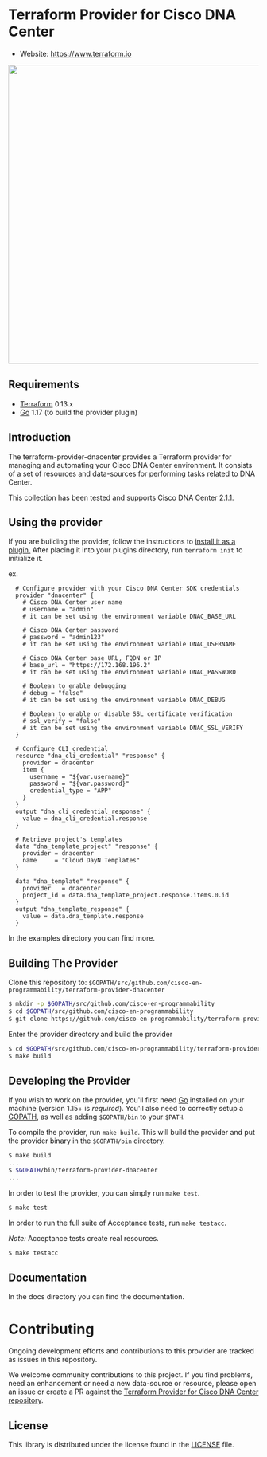 # Terraform Provider for Cisco DNA Center

- Website: https://www.terraform.io

<img src="https://cdn.rawgit.com/hashicorp/terraform-website/master/content/source/assets/images/logo-hashicorp.svg" width="600px">

## Requirements

- [Terraform](https://www.terraform.io/downloads.html) 0.13.x
- [Go](https://golang.org/doc/install) 1.17 (to build the provider plugin)

## Introduction

The terraform-provider-dnacenter provides a Terraform provider for managing and automating your Cisco DNA Center environment. It consists of a set of resources and data-sources for performing tasks related to DNA Center.

This collection has been tested and supports Cisco DNA Center 2.1.1.

## Using the provider

If you are building the provider, follow the instructions to [install it as a plugin.](https://www.terraform.io/docs/plugins/basics.html#installing-a-plugin) After placing it into your plugins directory, run `terraform init` to initialize it.

ex.

```hcl
  # Configure provider with your Cisco DNA Center SDK credentials
  provider "dnacenter" {
    # Cisco DNA Center user name
    # username = "admin"
    # it can be set using the environment variable DNAC_BASE_URL

    # Cisco DNA Center password
    # password = "admin123"
    # it can be set using the environment variable DNAC_USERNAME

    # Cisco DNA Center base URL, FQDN or IP
    # base_url = "https://172.168.196.2"
    # it can be set using the environment variable DNAC_PASSWORD

    # Boolean to enable debugging
    # debug = "false"
    # it can be set using the environment variable DNAC_DEBUG

    # Boolean to enable or disable SSL certificate verification
    # ssl_verify = "false"
    # it can be set using the environment variable DNAC_SSL_VERIFY
  }

  # Configure CLI credential
  resource "dna_cli_credential" "response" {
    provider = dnacenter
    item {
      username = "${var.username}"
      password = "${var.password}"
      credential_type = "APP"
    }
  }
  output "dna_cli_credential_response" {
    value = dna_cli_credential.response
  }

  # Retrieve project's templates
  data "dna_template_project" "response" {
    provider = dnacenter
    name     = "Cloud DayN Templates"
  }

  data "dna_template" "response" {
    provider   = dnacenter
    project_id = data.dna_template_project.response.items.0.id
  }
  output "dna_template_response" {
    value = data.dna_template.response
  }
```

In the examples directory you can find more.

## Building The Provider

Clone this repository to: `$GOPATH/src/github.com/cisco-en-programmability/terraform-provider-dnacenter`

```sh
$ mkdir -p $GOPATH/src/github.com/cisco-en-programmability
$ cd $GOPATH/src/github.com/cisco-en-programmability
$ git clone https://github.com/cisco-en-programmability/terraform-provider-dnacenter.git
```

Enter the provider directory and build the provider

```sh
$ cd $GOPATH/src/github.com/cisco-en-programmability/terraform-provider-dnacenter
$ make build
```

## Developing the Provider

If you wish to work on the provider, you'll first need [Go](http://www.golang.org) installed
on your machine (version 1.15+ is _required_). You'll also need to correctly setup a
[GOPATH](http://golang.org/doc/code.html#GOPATH), as well as adding `$GOPATH/bin` to your `$PATH`.

To compile the provider, run `make build`. This will build the provider and put the provider binary
in the `$GOPATH/bin` directory.

```sh
$ make build
...
$ $GOPATH/bin/terraform-provider-dnacenter
...
```

In order to test the provider, you can simply run `make test`.

```sh
$ make test
```

In order to run the full suite of Acceptance tests, run `make testacc`.

_Note:_ Acceptance tests create real resources.

```sh
$ make testacc
```

## Documentation

In the docs directory you can find the documentation.

# Contributing

Ongoing development efforts and contributions to this provider are tracked as issues in this repository.

We welcome community contributions to this project. If you find problems, need an enhancement or need a new data-source or resource, please open an issue or create a PR against the [Terraform Provider for Cisco DNA Center repository](https://github.com/cisco-en-programmability/terraform-provider-dnacenter/issues).

## License

This library is distributed under the license found in the [LICENSE](./LICENSE) file.
